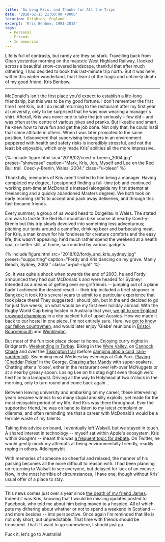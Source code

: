```yaml
---
title: 'So Long Kris, and Thanks for All the Trips'
date: '2018-02-13 21:00:00 +0000'
location: Brighton, England
excerpt: 'Kris Benbow, 1981-2018'
tags:
  - Personal
  - Friends
  - In memoriam
---
```

Life is full of contrasts, but rarely are they so stark. Travelling back from Oban yesterday morning on the majestic West Highland Railway, I looked across a beautiful snow-covered landscape, thankful that after much dithering, I had decided to book this last-minute trip north. But it was here, within this winter wonderland, that I learnt of the tragic and untimely death of my good friend, Kris Benbow.

* * *

McDonald's isn't the first place you'd expect to establish a life-long friendship, but this was to be my good fortune. I don't remember the first time I met Kris, but I do recall returning to the restaurant after my first year at university, only to be surprised that he was now wearing a manager's shirt. Afterall, Kris was never one to take the job seriously – few did – and was often at the centre of various jokes and pranks. But likeable and smart, he knew how to have fun and get the job done. Not only that, he could instil that same attitude in others. When I was later promoted to the same position, I discovered that supervising teenagers in an environment peppered with health and safety risks is incredibly stressful, and not the least bit enjoyable, which only made Kris’ abilities all the more impressive.

{% include figure.html
  src="2018/02/coed-y-brenin_2004.jpg"
  preset="showcase"
  caption="Mark, Kris, Jon, Myself and Lee on the Red Bull trail. Coed-y-Brenin, Wales, 2004."
  class="u-bleed"
%}

Thankfully, memories of Kris aren't limited to him being a manager. Having completed my degree, I postponed finding a full-time job and continued working part-time at McDonald's instead (alongside my first attempt at freelancing and a quickly abandoned Masters degree). We both took on early morning shifts to accept and pack away deliveries, and through this fast became friends.

Every summer, a group of us would head to Dolgellau in Wales. The stated aim was to tackle the Red Bull mountain bike course at nearby Coed-y-Brenin but this trip slowly devolved into something less adventurous; pitching our tents around a campfire, drinking beer and barbecuing meat. For Kris, a man known for his fondness for creature comforts and the easy life, this wasn't appealing; he'd much rather spend the weekend at a health spa, or better still, at home, surrounded by various gadgets.

{% include figure.html
  src="2018/02/fordy_and_kris_sydney.jpg"
  preset="supporting"
  caption="Fordy and Kris dancing on my grave. Manly Beach, Sydney, 2003."
  class="u-pull-right"
%}

So, it was quite a shock when towards the end of 2003, he and Fordy announced they had quit McDonald's and were headed for Sydney! Intended as a means of getting over ex-girlfriends -- jumping out of a plane hadn't achieved the desired result -- their trip included a brief stopover in Bangkok; it took Kris several years to admit to a particular experience that took place there! They suggested I should join, but in the end decided to go for just five weeks, on what would be my first ever holiday abroad. With the Rugby World Cup being hosted in Australia that year, [we git to see England crowned champions][1] in a city packed full of upset Aussies. How we made it back to our hostel in one piece, I'm not entirely sure. Here, we [got to know our fellow countrymen][2], and would later enjoy 'Glebe' reunions in [Bristol][3], [Bournemouth][4] and [Wimbledon][5].

But most of the fun took place closer to home. Enjoying curry nights in Bridgnorth. [Weekending in Torbay][6]. Biking in the [Wyre Valley][7], on [Cannock Chase][8] and over the [Tissington trail][9] (before [camping atop a cold, rain-sodden hill][10]). Swimming most Wednesday evenings at Oak Park. [Playing 'Cheddar Poker'][11] in the George. [Chasing after Mandy][12] with super-soakers. Chatting after a 'close', either in the restaurant over left-over McNuggets or at a nearby greasy spoon. Losing Lee on his stag night even though we'd tied him to a lamppost. Driving all the way to Holyhead at two o'clock in the morning, only to turn round and come back again...

Between leaving university and embarking on my career, these intervening years became witness to so many stupid and silly exploits, yet made for the most enjoyable period of my life. And Kris was there throughout. Ever the supportive friend, he was on hand to listen to my latest complaint or dilemma, and often reminding me that a career with McDonald’s would be a terrible waste of my talents.

Taking this advice on board, I eventually left Walsall, but we stayed in touch. A shared interest in technology -- myself sat within Apple's ecosystem, Kris within Google's -- meant this was [a frequent topic for debate][13]. On Twitter, he would gently mock my attempts at being environmentally friendly, readily roping in others. #doingmybit

With memories of someone so cheerful and relaxed, the manner of his passing becomes all the more difficult to reason with. I had been planning on returning to Walsall to see everyone, but delayed for lack of an excuse. Now, in the most horrible of circumstances, I have one, though without Kris' usual offer of a place to stay.

* * *

This news comes just over a year since [the death of my friend James][14]. Indeed it was Kris, knowing that I would be missing updates posted to Facebook, who told me about him being moved to a hospice. All of which puts my dithering about whether or not to spend a weekend in Scotland -- and more besides -- into perspective. Once again I'm reminded that life is not only short, but unpredictable. That time with friends should be treasured. That if I want to go somewhere, I should just go.

Fuck it, let's go to Australia!

[1]: https://www.flickr.com/photos/paulrobertlloyd/3805288471/in/album-72157621993226654/
[2]: https://www.flickr.com/photos/paulrobertlloyd/3805253119/in/album-72157621993226654/
[3]: https://www.flickr.com/photos/paulrobertlloyd/sets/72157623659637746
[4]: https://www.flickr.com/photos/paulrobertlloyd/sets/72157623540740943
[5]: https://www.flickr.com/photos/paulrobertlloyd/sets/72157623535409947
[6]: https://www.flickr.com/photos/paulrobertlloyd/albums/72157622294084908
[7]: https://www.flickr.com/photos/roobottom/sets/394848
[8]: https://www.flickr.com/photos/roobottom/sets/304504
[9]: https://www.flickr.com/photos/paulrobertlloyd/albums/72157622265918195
[10]: https://roobottom.com/articles/2/
[11]: https://www.flickr.com/photos/paulrobertlloyd/albums/72157622707836534
[12]: https://lloydyweb.paulrobertlloyd.com/blog/2004/08/special_opps.php
[13]: /2010/10/enough_a_counter_argument
[14]: /2017/01/heres_to_the_doctor
